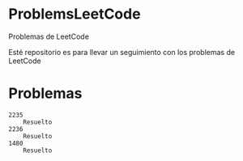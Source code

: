 # ProblemsLeetCode
Problemas de LeetCode

Esté repositorio es para llevar un seguimiento con los problemas de LeetCode
# Problemas
    2235
        Resuelto
    2236
        Resuelto
    1480
        Resuelto
